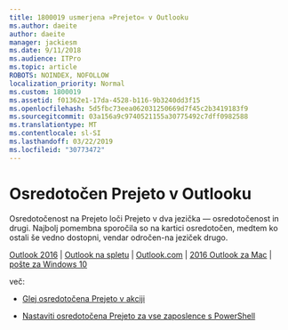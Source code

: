 ```yaml
---
title: 1800019 usmerjena »Prejeto« v Outlooku
ms.author: daeite
author: daeite
manager: jackiesm
ms.date: 9/11/2018
ms.audience: ITPro
ms.topic: article
ROBOTS: NOINDEX, NOFOLLOW
localization_priority: Normal
ms.custom: 1800019
ms.assetid: f01362e1-17da-4528-b116-9b3240dd3f15
ms.openlocfilehash: 5d5fbc73eea062031250669d7f45c2b3419183f9
ms.sourcegitcommit: 03a156a9c9740521155a30775492c7dff0982588
ms.translationtype: MT
ms.contentlocale: sl-SI
ms.lasthandoff: 03/22/2019
ms.locfileid: "30773472"
---
```

# <a name="focused-inbox-in-outlook"></a>Osredotočen Prejeto v Outlooku

Osredotočenost na Prejeto loči Prejeto v dva jezička — osredotočenost in drugi. Najbolj pomembna sporočila so na kartici osredotočen, medtem ko ostali še vedno dostopni, vendar odročen-na jeziček drugo.
  
[Outlook 2016](https://go.microsoft.com/fwlink/p/?linkid=2002112&amp;clcid=0x409) | [Outlook na spletu](https://go.microsoft.com/fwlink/p/?linkid=2002113&amp;clcid=0x409) | [Outlook.com](https://go.microsoft.com/fwlink/p/?linkid=2002012&amp;clcid=0x409) | [2016 Outlook za Mac](https://go.microsoft.com/fwlink/p/?linkid=2002013&amp;clcid=0x409) | [pošte za Windows 10](https://go.microsoft.com/fwlink/p/?linkid=2001919&amp;clcid=0x409)
  
več:
  
- [Glej osredotočena Prejeto v akciji](https://go.microsoft.com/fwlink/p/?linkid=2002212&amp;clcid=0x409)
    
- [Nastaviti osredotočena Prejeto za vse zaposlence s PowerShell](https://go.microsoft.com/fwlink/p/?linkid=2002308&amp;clcid=0x409)
    

